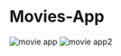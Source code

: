 # Movies-App
![movie app](https://user-images.githubusercontent.com/58775470/163400129-738e225a-f629-49d1-95af-54e85c476834.png)
![movie app2](https://user-images.githubusercontent.com/58775470/163400137-aa02b34c-a9aa-4cbe-835b-bf7cba2082c5.png)
